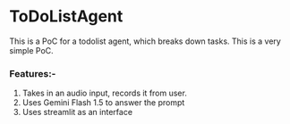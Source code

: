 # ToDoListAgent

This is a PoC for a todolist agent, which breaks down tasks. This is a very simple PoC.

### Features:-
1. Takes in an audio input, records it from user.
2. Uses Gemini Flash 1.5 to answer the prompt
3. Uses streamlit as an interface 